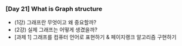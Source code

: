 ### [Day 21] What is Graph structure

- (1강) 그래프란 무엇이고 왜 중요할까?
- (2강) 실제 그래프는 어떻게 생겼을까?
- [과제 1] 그래프를 컴퓨터 언어로 표현하기 & 페이지랭크 알고리즘 구현하기